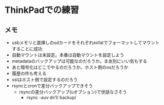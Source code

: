 # ThinkPadでの練習

## メモ
- usbメモリと直挿しのsdカードをそれぞれexfatでフォーマットしてマウントすることに成功
- 自動マウントは未設定。本番は自動マウントを設定しよう
- metadataのバックアップは可能なのだろうか。まあ別にいい気もする
- あと暗号化はどこでやるのだろうか。ホスト側のosだろうか
- 履歴の件も考える
- sslはホスト側で設定するのだろう
- rsyncとcronで差分バックアップできそう
  - rsyncの差分バックアップ(uオプション)で世話なさそう
    - rsync -auv dir1/ backup/